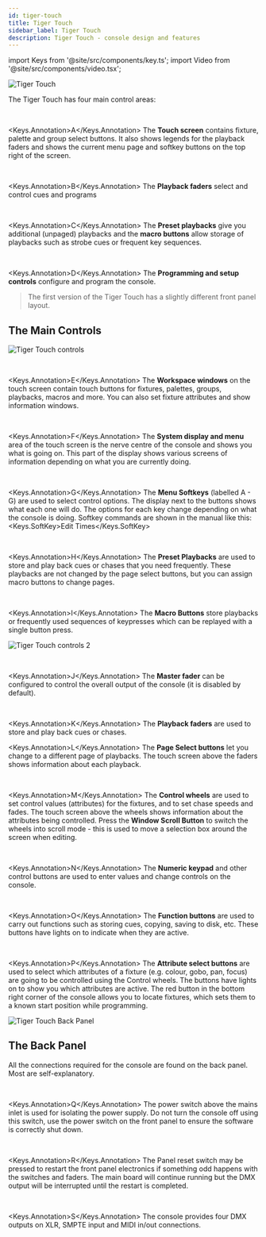 ```yaml
---
id: tiger-touch
title: Tiger Touch
sidebar_label: Tiger Touch
description: Tiger Touch - console design and features
---
```


import Keys from '@site/src/components/key.ts';
import Video from '@site/src/components/video.tsx';

![Tiger Touch](/docs/images/Tiger-Touch.png)

The Tiger Touch has four main control areas:

<br/>

<Keys.Annotation>A</Keys.Annotation> The <strong>Touch screen</strong> contains fixture, palette and group select buttons.
It also shows legends for the playback faders and shows the current menu
page and softkey buttons on the top right of the screen.

<br/>

<Keys.Annotation>B</Keys.Annotation> The <strong>Playback faders</strong> select and control cues and programs

<br/>

<Keys.Annotation>C</Keys.Annotation> The <strong>Preset playbacks</strong> give you additional (unpaged) playbacks and the
<strong>macro buttons</strong> allow storage of playbacks such as strobe cues or frequent key sequences.

<br/>

<Keys.Annotation>D</Keys.Annotation> The <strong>Programming and setup controls</strong> configure and program the
console.

> The first version of the Tiger Touch has a slightly different
front panel layout.


## The Main Controls

![Tiger Touch controls](/docs/images/Tiger-Touch-controls.png)

<br/>

<Keys.Annotation>E</Keys.Annotation> The <strong>Workspace windows</strong> on the touch screen contain touch buttons for
fixtures, palettes, groups, playbacks, macros and more. You can also set
fixture attributes and show information windows.

<br/>

<Keys.Annotation>F</Keys.Annotation> The <strong>System display and menu</strong> area of the touch screen is the nerve
centre of the console and shows you what is going on. This part of the
display shows various screens of information depending on what you are
currently doing.

<br/>

<Keys.Annotation>G</Keys.Annotation> The <strong>Menu Softkeys</strong> (labelled A - G) are used to select control
options. The display next to the buttons shows what each one will do.
The options for each key change depending on what the console is doing.
Softkey commands are shown in the manual like this:
<Keys.SoftKey>Edit Times</Keys.SoftKey>

<br/>

<Keys.Annotation>H</Keys.Annotation> The <strong>Preset Playbacks</strong> are used to store and play back cues or chases
that you need frequently. These playbacks are not changed by the page
select buttons, but you can assign macro buttons to change pages.

<br/>

<Keys.Annotation>I</Keys.Annotation> The <strong>Macro Buttons</strong> store playbacks or frequently used sequences of keypresses
which can be replayed with a single button press.

![Tiger Touch controls 2](/docs/images/Tiger-Touch-controls-2.png)

<br/>

<Keys.Annotation>J</Keys.Annotation> The <strong>Master fader</strong> can be configured to control the overall output of the console
(it is disabled by default).

<br/>

<Keys.Annotation>K</Keys.Annotation> The <strong>Playback faders</strong> are used to store and play back cues or chases.
<br/>

<Keys.Annotation>L</Keys.Annotation> The <strong>Page Select buttons</strong> let you change to a different page of
playbacks. The touch screen above the faders shows information about
each playback.

<br/>

<Keys.Annotation>M</Keys.Annotation> The <strong>Control wheels</strong> are used to set control values (attributes) for
the fixtures, and to set chase speeds and fades. The touch screen above
the wheels shows information about the attributes being controlled.
Press the <strong>Window Scroll Button</strong> to switch the wheels into scroll mode - this is 
used to move a selection box around the screen when editing.

<br/>

<Keys.Annotation>N</Keys.Annotation> The <strong>Numeric keypad</strong> and other control buttons are used to enter
values and change controls on the console.

<br/>

<Keys.Annotation>O</Keys.Annotation> The <strong>Function buttons</strong> are used to carry out functions such as
storing cues, copying, saving to disk, etc. These buttons have lights on
to indicate when they are active.

<br/>

<Keys.Annotation>P</Keys.Annotation> The <strong>Attribute select buttons</strong> are used to select which attributes of
a fixture (e.g. colour, gobo, pan, focus) are going to be controlled
using the Control wheels. The buttons have lights on to show you which
attributes are active. The red button in the bottom right corner of the console allows you to locate
fixtures, which sets them to a known start position while programming.

![Tiger Touch Back Panel](/docs/images/Tiger-Touch-Back-Panel.png)

## The Back Panel

All the connections required for the console are found on the back
panel. Most are self-explanatory.

<br/>

<Keys.Annotation>Q</Keys.Annotation> The power switch above the mains inlet is used for isolating the
    power supply. Do not turn the console off using this switch, use the power
	switch on the front panel to ensure the software is correctly shut down.

<br/>

<Keys.Annotation>R</Keys.Annotation> The Panel reset switch may be pressed to restart the front panel
    electronics if something odd happens with the switches and faders.
    The main board will continue running but the DMX output will be
    interrupted until the restart is completed.

<br/>

<Keys.Annotation>S</Keys.Annotation> The console provides four DMX outputs on XLR, SMPTE input and MIDI in/out connections.
